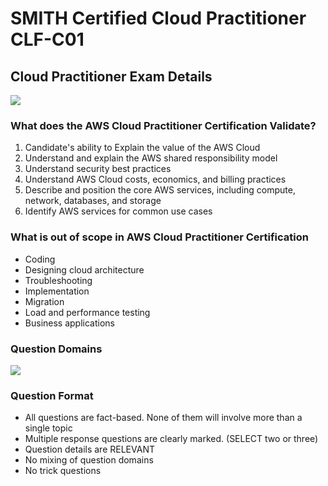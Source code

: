 # SMITH  Certified Cloud Practitioner CLF-C01

## Cloud Practitioner Exam Details

![](../../cloud-practitioner-certification/SMITH-OREILLY-COURSE/image.png)

### What does the AWS Cloud Practitioner Certification Validate?

1. Candidate's ability to Explain the value of the AWS Cloud
2. Understand and explain the AWS shared responsibility model
3. Understand security best practices
4. Understand AWS Cloud costs, economics, and billing practices
5. Describe and position the core AWS services, including compute, network, databases, and storage
6. Identify AWS services for common use cases

### What is out of scope in AWS Cloud Practitioner Certification

* Coding
* Designing cloud architecture
* Troubleshooting
* Implementation
* Migration
* Load and performance testing
* Business applications

### Question Domains

![](../../cloud-practitioner-certification/SMITH-OREILLY-COURSE/2022-08-01-09-56-28.png)

### Question Format

* All questions are fact-based. None of them will involve more than a single topic
* Multiple response questions are clearly marked. (SELECT two or three)
* Question details are RELEVANT
* No mixing of question domains
* No trick questions
